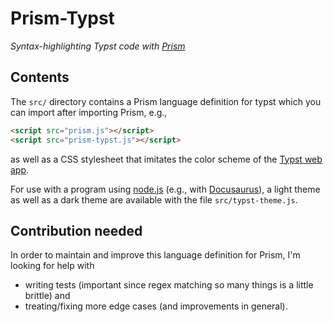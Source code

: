 # Prism-Typst

_Syntax-highlighting Typst code with [Prism](https://prismjs.com/)_

## Contents
The `src/` directory contains a Prism language definition for typst which you can import after importing Prism, e.g., 
```html
<script src="prism.js"></script>
<script src="prism-typst.js"></script>
```
as well as a CSS stylesheet that imitates the color scheme of the [Typst web app](https://typst.app). 

For use with a program using [node.js](https://nodejs.org/en) (e.g., with [Docusaurus](https://docusaurus.io/)), a light theme as well as a dark theme are available with the file `src/typst-theme.js`. 

## Contribution needed

In order to maintain and improve this language definition for Prism, I'm looking for help with
- writing tests (important since regex matching so many things is a little brittle) and
- treating/fixing more edge cases (and improvements in general). 
